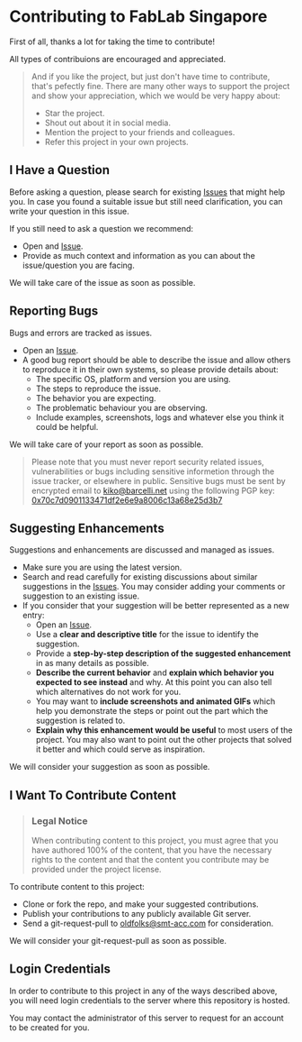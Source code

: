 # Contributing to FabLab Singapore

First of all, thanks a lot for taking the time to contribute!

All types of contribuions are encouraged and appreciated.

> And if you like the project, but just don't have time to contribute, that's pefectly fine. There are many other ways to support the project and show your appreciation, which we would be very happy about:
> 
> * Star the project.
> * Shout out about it in social media.
> * Mention the project to your friends and colleagues.
> * Refer this project in your own projects.

## I Have a Question

Before asking a question, please search for existing [Issues](https://github.com/OldFolksPE/oldfolks-docs/issues) that might help you. In case you found a suitable issue but still need clarification, you can write your question in this issue.

If you still need to ask a question we recommend:

* Open and [Issue](https://github.com/OldFolksPE/oldfolks-docs/issues/new).
* Provide as much context and information as you can about the issue/question you are facing.

We will take care of the issue as soon as possible.

## Reporting Bugs

Bugs and errors are tracked as issues.

* Open an [Issue](https://github.com/OldFolksPE/oldfolks-docs/issues/new).
* A good bug report should be able to describe the issue and allow others to reproduce it in their own systems, so please provide details about:
  * The specific OS, platform and version you are using.
  * The steps to reproduce the issue.
  * The behavior you are expecting.
  * The problematic behaviour you are observing.
  * Include examples, screenshots, logs and whatever else you think it could be helpful.

We will take care of your report as soon as possible.

> Please note that you must never report security related issues, vulnerabilities or bugs including sensitive informetion through the issue tracker, or elsewhere in public. Sensitive bugs must be sent by encrypted email to <kiko@barcelli.net> using the following PGP key: [0x70c7d0901133471df2e6e9a8006c13a68e25d3b7](https://keyserver.ubuntu.com/pks/lookup?op=get&search=0x70c7d0901133471df2e6e9a8006c13a68e25d3b7)

## Suggesting Enhancements

Suggestions and enhancements are discussed and managed as issues.

* Make sure you are using the latest version.
* Search and read carefully for existing discussions about similar suggestions in the [Issues](https://github.com/OldFolksPE/oldfolks-docs/issues). You may consider adding your comments or suggestion to an existing issue.
* If you consider that your suggestion will be better represented as a new entry:
  * Open an [Issue](https://github.com/OldFolksPE/oldfolks-docs/issues/new).
  * Use a **clear and descriptive title** for the issue to identify the suggestion.
  * Provide a **step-by-step description of the suggested enhancement** in as many details as possible.
  * **Describe the current behavior** and **explain which behavior you expected to see instead** and why. At this point you can also tell which alternatives do not work for you.
  * You may want to **include screenshots and animated GIFs** which help you demonstrate the steps or point out the part which the suggestion is related to.
  * **Explain why this enhancement would be useful** to most users of the project. You may also want to point out the other projects that solved it better and which could serve as inspiration.

We will consider your suggestion as soon as possible.

## I Want To Contribute Content

> ### Legal Notice
> 
> When contributing content to this project, you must agree that you have authored 100% of the content, that you have the necessary rights to the content and that the content you contribute may be provided under the project license.

To contribute content to this project:

* Clone or fork the repo, and make your suggested contributions.
* Publish your contributions to any publicly available Git server.
* Send a git-request-pull to [oldfolks@smt-acc.com](mailto:oldfolks@smt-acc.com) for consideration.

We will consider your git-request-pull as soon as possible.

## Login Credentials

In order to contribute to this project in any of the ways described above, you will need login credentials to the server where this repository is hosted.

You may contact the administrator of this server to request for an account to be created for you.
